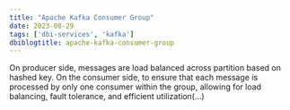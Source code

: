 ```yaml
---
title: "Apache Kafka Consumer Group"
date: 2023-08-29
tags: ['dbi-services', 'kafka']
dbiblogtitle: apache-kafka-consumer-group
---
```

On producer side, messages are load balanced across partition based on hashed key. On the consumer side, to ensure that each message is processed by only one consumer within the group, allowing for load balancing, fault tolerance, and efficient utilization(…)